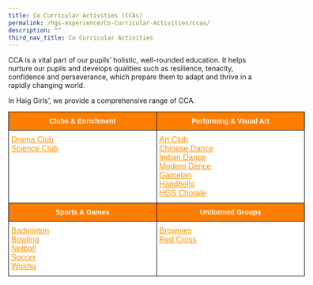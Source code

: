 ```yaml
---
title: Co Curricular Activities (CCAs)
permalink: /hgs-experience/Co-Curricular-Activities/ccas/
description: ""
third_nav_title: Co Curricular Activities
---
```

CCA is a vital part of our pupils’ holistic, well-rounded education. It helps nurture our pupils and develops qualities such as resilience, tenacity, confidence and perseverance, which prepare them to adapt and thrive in a rapidly changing world.

In Haig Girls’, we provide a comprehensive range of CCA.

<style type="text/css">
.tg  {border-collapse:collapse;border-spacing:0;margin:0px auto;}
.tg td{border-color:black;border-style:solid;border-width:1px;font-family:Arial, sans-serif;font-size:14px;
  overflow:hidden;padding:10px 5px;word-break:normal;}
.tg th{border-color:black;border-style:solid;border-width:1px;font-family:Arial, sans-serif;font-size:14px;
  font-weight:normal;overflow:hidden;padding:10px 5px;word-break:normal;}
.tg .tg-5sko{background-color:#FFF;font-size:16px;text-align:left;vertical-align:top}
.tg .tg-t0cp{background-color:#FD7E00;color:#FFF;font-weight:bold;text-align:center;vertical-align:top}
</style>
<table class="tg" style="undefined;table-layout: fixed; width: 600px">
<colgroup>
<col style="width: 300px">
<col style="width: 300px">
</colgroup>
<tbody>
  <tr>
    <td class="tg-t0cp"><span style="color:white">Clubs &amp; Enrichment</span></td>
    <td class="tg-t0cp"><span style="color:white">Performing &amp; Visual Art</span></td>
  </tr>
  <tr>
    <td class="tg-5sko"><a href="/hgs-experience/Co-Curricular-Activities/drama-club/" target="_blank" rel="noopener noreferrer"><span style="text-decoration:underline;color:#FC9400">Drama Club</span></a><br><a href="/hgs-experience/Co-Curricular-Activities/science-club/" target="_blank" rel="noopener noreferrer"><span style="text-decoration:underline;color:#FC9400">Science Club</span></a></td>
    <td class="tg-5sko"><a href="/hgs-experience/Co-Curricular-Activities/art-club/" target="_blank" rel="noopener noreferrer"><span style="text-decoration:underline;color:#FC9400">Art Club</span></a><br><a href="/hgs-experience/Co-Curricular-Activities/chinese-dance/" target="_blank" rel="noopener noreferrer"><span style="text-decoration:underline;color:#FC9400">Chinese Dance</span></a><br><a href="/hgs-experience/Co-Curricular-Activities/indian-dance/" target="_blank" rel="noopener noreferrer"><span style="text-decoration:underline;color:#FC9400">Indian Dance</span></a><br><a href="/hgs-experience/Co-Curricular-Activities/modern-dance/" target="_blank" rel="noopener noreferrer"><span style="text-decoration:underline;color:#FC9400">Modern Dance</span></a><br><a href="/hgs-experience/Co-Curricular-Activities/gamelan/" target="_blank" rel="noopener noreferrer"><span style="text-decoration:underline;color:#FC9400">Gamelan</span></a><br><a href="/hgs-experience/Co-Curricular-Activities/handbells/" target="_blank" rel="noopener noreferrer"><span style="text-decoration:underline;color:#FC9400">Handbells</span></a><br><a href="/hgs-experience/Co-Curricular-Activities/hgs-chorale/" target="_blank" rel="noopener noreferrer"><span style="text-decoration:underline;color:#FC9400">HGS Chorale</span></a></td>
  </tr>
  <tr>
    <td class="tg-t0cp"><span style="color:white">Sports &amp; Games</span></td>
    <td class="tg-t0cp"><span style="color:white">Uniformed Groups</span></td>
  </tr>
  <tr>
    <td class="tg-5sko"><a href="/hgs-experience/Co-Curricular-Activities/badminton/" target="_blank" rel="noopener noreferrer"><span style="text-decoration:underline;color:#FC9400">Badminton</span></a><br><a href="/hgs-experience/Co-Curricular-Activities/bowling/" target="_blank" rel="noopener noreferrer"><span style="text-decoration:underline;color:#FC9400">Bowling</span></a><br><a href="/hgs-experience/Co-Curricular-Activities/netball/" target="_blank" rel="noopener noreferrer"><span style="text-decoration:underline;color:#FC9400">Netball</span></a><br><a href="/hgs-experience/Co-Curricular-Activities/soccer/" target="_blank" rel="noopener noreferrer"><span style="text-decoration:underline;color:#FC9400">Soccer</span></a><br><a href="https://haiggirls-moe-edu-sg-admin.cwp.sg/hgs-experience/co-curricular-activities-cca/wushu" target="_blank" rel="noopener noreferrer"><span style="text-decoration:underline;color:#FC9400">Wushu</span></a></td>
    <td class="tg-5sko"><a href="https://haiggirls-moe-edu-sg-admin.cwp.sg/hgs-experience/co-curricular-activities-cca/brownies" target="_blank" rel="noopener noreferrer"><span style="text-decoration:underline;color:#FC9400">Brownies</span></a><br><a href="https://haiggirls-moe-edu-sg-admin.cwp.sg/hgs-experience/co-curricular-activities-cca/red-cross-youth" target="_blank" rel="noopener noreferrer"><span style="text-decoration:underline;color:#FC9400">Red Cross</span></a></td>
  </tr>
</tbody>
</table>